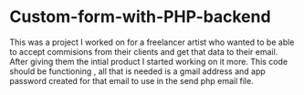 # Custom-form-with-PHP-backend

This was a project I worked on for a freelancer artist who wanted to be able to accept commisions from their clients and get that data to their email. After giving them the intial product I started working on it more. This code should be functioning , all that is needed is a gmail address and app password created for that email to use in the send php email file. 

